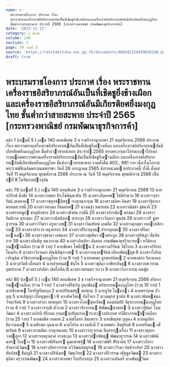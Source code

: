 ```yaml
---
name: >-
  พระบรมราชโองการ ประกาศ เรื่อง
  พระราชทานเครื่องราชอิสริยาภรณ์อันเป็นที่เชิดชูยิ่งช้างเผือกและเครื่องราชอิสริยาภรณ์อันมีเกียรติยศยิ่งมงกุฎไทย
  ชั้นต่ำกว่าสายสะพาย ประจำปี 2565 [กระทรวงพาณิชย์ กรมพัฒนาธุรกิจการค้า]
date: '2023-11-21'
category: ข พิเศษ
volume: 140
section: 3
page: 79 เล่มที่ 5
source: 'https://ratchakitcha.soc.go.th/documents/488241314459026248.pdf'
draft: true
---
```


# พระบรมราชโองการ ประกาศ เรื่อง พระราชทานเครื่องราชอิสริยาภรณ์อันเป็นที่เชิดชูยิ่งช้างเผือกและเครื่องราชอิสริยาภรณ์อันมีเกียรติยศยิ่งมงกุฎไทย ชั้นต่ำกว่าสายสะพาย ประจำปี 2565 [กระทรวงพาณิชย์ กรมพัฒนาธุรกิจการค้า]

หน้า 1 (เลมที่ 5 ) เลม 140 ตอนพิเศษ 3 ข ราชกิจจานุเบกษา 21 พฤศจิกายน 2566 ประกาศ เรื่อง พระราชทานเครื่องราชอิสริยาภรณอันเป็นที่เชิดชูยิ่งชางเผือก และเครื่องราชอิสริยาภรณอันมีเกียรติยศยิ่งมงกุฎไทย ชั้นต่ํากวาสายสะพาย ประจําป 2565 ทรงพระกรุณาโปรดเกลาโปรดกระหมอมพระราชทานเครื่องราชอิสริยาภรณอันเป็นที่เชิดชูยิ่งชางเผือก และเครื่องราชอิสริยาภรณอันมีเกียรติยศยิ่งมงกุฎไทย ชั้นต่ํากวาสายสะพาย รวมทั้งสิ้น 403 , 981 ราย เนื่องในโอกาสพระราชพิธีเฉลิมพระชนมพรรษา วันที่ 28 กรกฎาคม 2565 ดังรายนามทายประกาศนี้ ทั้งนี้ ตั้งแต่วันที่ 11 พฤศจิกายน พุทธศักราช 2566 ประกาศ ณ วันที่ 13 พฤศจิกายน พุทธศักราช 2566 เป็นปที่ 8 ในรัชกาลปจจุบัน

หน้า 79 (เลมที่ 5 ) เลม 140 ตอนพิเศษ 3 ข ราชกิจจานุเบกษา 21 พฤศจิกายน 2566 13 นายอภิรักษ์ มิ่งชัย 14 นางสาวกษมา ธีระโชติคุณาสิน 15 นางสาวกิมหงษ โชติอํานวย 16 นางสาวจุฑารัตน์ มเหยงค 17 นางสาวชญาขนิษฐ กาญจนการุณ 18 นางสาวชลิตา อินศร 19 นางสาวฐิตาภา พรหมสวาสดิ์ 20 นางสาวฑกมล รัตนพงศ 21 นางณฐา หมายสม 22 นางสาวณัชชา สุขฉายี 23 นางทรรศณูย ชาญสิกขกร 24 นางสาวน้ําฝน กามินี 25 นางสาวปารณีย พรมมา 26 นางสาวรัตติกาล นุระธนะ 27 นางสาววนัสนันท สาระกุล 28 นางสาววัลลภา พูนสุข 29 นางสาววารี สูตรสุวรรณ 30 นางสาววิจิตรา ครูละวงษ 31 นางสาววิมลรัตน์ เอมอิ่ม 32 นางสาวศุภสุตา เหลากสิการณ 33 นางสาวสํารวย ผดุงอรรถ 34 นางสาวสิริกาญจน สําราญรมย 35 นางสาวสิริมา แกวเตง 36 นางสาวสุชาดา เดชนคร 37 นางสาวสุดธิดา ฝงตระกูล 38 นางสาวสุรัษฎา สันทัดการ 39 นางสาวอันชัญ หมวกงาม 40 นางสาวอินทิรา ลัดลอย กรมพัฒนาธุรกิจการคา ทวีติยาภรณชางเผือก (รวม 6 ราย) 1 นายชัยพร โพธิ์ปน 2 นางสาวนรีรัตน์ วัชโรบล 3 นางสาวปจิรยา โนนทิง 4 นางสาววิกานดา ตัณนิติศุภวงษ 5 นางสาวอนงครัตน์ เผือกพันธุมุข 6 นางสาวไอริณ เจริญฉิม ทวีติยาภรณมงกุฎไทย (รวม 9 ราย) 1 นายทศพล บูรพาสถิตย 2 นายพงศกร ริยะมงคล 3 นายวสวัตติ์ เถื่อนคํา 4 นายสายยนต ขันโท 5 นางสาวชุติมา เกษียรสินธุ 6 นางสาวทศวรรณ บุษปะเกศ 7 นางสาวปาลิสา เลิศโภคิน 8 นางสาวพรชนก ระเวง 9 นางสาววิภาวรรณ คนฟูม

หน้า 80 (เลมที่ 5 ) เลม 140 ตอนพิเศษ 3 ข ราชกิจจานุเบกษา 21 พฤศจิกายน 2566 ตริตาภรณชางเผือก (รวม 1 ราย) 1 นางสาวศิริขวัญ อุนาพันธ ตริตาภรณมงกุฎไทย (รวม 10 ราย) 1 นายธีรพงษ โสจรัญรัตนกุล 2 นายปรัสเชษฐ พบพาน 3 นายภูวิช ไมแกว 4 นายศรายุทธ บัวบุญ 5 นายสัญญา เกื้อบุญแกว 6 นางทิพวัลย กันใจยา 7 นางมธุรส ชูวนัส 8 นางสาวพิมพชนก วัจนะรัตน์ 9 นางสาวอําภา พรมบุตร 10 นางสาวไอยสุดารัชต หอมสมบัติ จัตุรถาภรณมงกุฎไทย (รวม 4 ราย) 1 นางสาวจารุณี ตัวงาม 2 นางสาวจิราภรณ พิพัฒนศาสตร 3 นางสาวฐิติมา โฉมวัฒนา 4 นางสาวอภิรดี ปรีกลม กรมสงเสริมการคาระหวางประเทศ ทวีติยาภรณชางเผือก (รวม 25 ราย) 1 นายชลธิศ เทพยศ 2 นายชโลทร สินเพราะ 3 นายชัยยุทธ บุญคง 4 นายณุภัทร ธันวานนท 5 นายธีรพล บุนนาค 6 นายโปรด สงวนศักดิ์ 7 นายพชระ สินธุรักษ์ 8 นายศรัณย เพ็ชรรัตน์ 9 นางสาวกานติมา กาญจนเดชะ 10 นางสาวจารุวรรณ ศีลสารรุงเรือง 11 นางสาวตุลยา วงศสุภา 12 นางสาวเบญจมาศ บางขะกุล 13 นางสาวปยพิชญ พัฒนาสุวรรณ 14 นางสาวพัชนินทร โกชาง 15 นางสาวพัชรินทร คูณเศรษฐ 16 นางสาวพัชรี สิริชวลิต 17 นางสาวภัทรา อัจฉรานิวัฒน 18 นางสาวภัทราวรรณ ทวีวัฒนสมบูรณ 19 นางสาววีรดา กิตติวรภัทร 20 นางสาวศัศภัสช ชื่นฤาดี 21 นางสาวศิรินันท วัฒนวิทย 22 นางสาวศิริวรรณ ณัฐพูลวัฒน 23 นางสาวศุภิศา ครุวรรณพัฒน 24 นางสาวสายพร ใบบริบาลกุล 25 นางสาวอภันตรี บางพันธุวิมล
